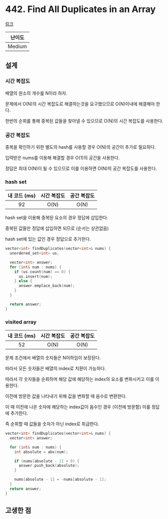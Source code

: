 # 442. Find All Duplicates in an Array

[링크](https://leetcode.com/problems/find-all-duplicates-in-an-array/)

| 난이도 |
| :----: |
| Medium |

## 설계

### 시간 복잡도

배열의 원소의 개수를 N이라 하자.

문제에서 O(N)의 시간 복잡도로 해결하는것을 요구했으므로 O(N)이내에 해결해야 한다.

한번의 순회를 통해 중복된 값들을 찾아낼 수 있으므로 O(N)의 시간 복잡도를 사용한다.

### 공간 복잡도

중복을 확인하기 위한 별도의 hash를 사용할 경우 O(N)의 공간이 추가로 필요하다.

입력받은 nums를 이용해 해결할 경우 O(1)의 공간을 사용한다.

정답은 최대 O(N)이 될 수 있으므로 이를 이용하면 O(N)의 공간 복잡도를 사용한다.

### hash set

| 내 코드 (ms) | 시간 복잡도 | 공간 복잡도 |
| :----------: | :---------: | :---------: |
|      92      |    O(N)     |    O(N)     |

hash set을 이용해 중복된 요소의 경우 정답에 삽입한다.

중복된 값들만 정답에 삽입하면 되므로 (순서는 상관없음)

hash set에 있는 값인 경우 정답으로 추가한다.

```cpp
vector<int> findDuplicates(vector<int>& nums) {
  unordered_set<int> us;

  vector<int> answer;
  for (int& num : nums) {
    if (us.count(num) == 0) {
      us.insert(num);
    } else {
      answer.emplace_back(num);
    }
  }

  return answer;
}
```

### visited array

| 내 코드 (ms) | 시간 복잡도 | 공간 복잡도 |
| :----------: | :---------: | :---------: |
|      52      |    O(N)     |    O(N)     |

문제 조건에서 배열의 숫자들은 N이하임이 보장된다.

따라서 모든 숫자들은 배열의 index로 치환이 가능하다.

따라서 각 숫자들을 순회하며 해당 값에 해당하는 index의 요소를 변화시키고 이를 이용한다.

이전에 방문한 값을 나타내기 위해 값을 변화할 때 음수로 변환한다.

이 때 이전에 나온 숫자에 해당하는 index값이 음수인 경우 (이전에 방문함) 이를 정답에 추가한다.

즉 순회할 때 값들을 숫자가 아닌 index로 취급한다.

```cpp
vector<int> findDuplicates(vector<int>& nums) {
  vector<int> answer;

  for (int& num : nums) {
    int absolute = abs(num);

    if (nums[absolute - 1] < 0) {
      answer.push_back(absolute);
    }

    nums[absolute - 1] = -nums[absolute - 1];
  }
  return answer;
}
```

## 고생한 점
